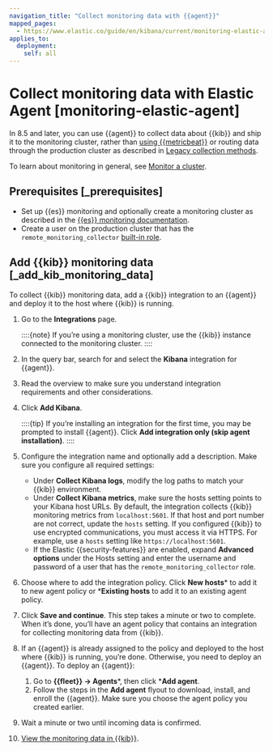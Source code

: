 ```yaml
---
navigation_title: "Collect monitoring data with {{agent}}"
mapped_pages:
  - https://www.elastic.co/guide/en/kibana/current/monitoring-elastic-agent.html
applies_to:
  deployment:
    self: all
---
```




# Collect monitoring data with Elastic Agent [monitoring-elastic-agent]


In 8.5 and later, you can use {{agent}} to collect data about {{kib}} and ship it to the monitoring cluster, rather than [using {{metricbeat}}](/deploy-manage/monitor/stack-monitoring/kibana-monitoring-metricbeat.md) or routing data through the production cluster as described in [Legacy collection methods](/deploy-manage/monitor/stack-monitoring/kibana-monitoring-legacy.md).

To learn about monitoring in general, see [Monitor a cluster](../../monitor.md).


## Prerequisites [_prerequisites]

* Set up {{es}} monitoring and optionally create a monitoring cluster as described in the [{{es}} monitoring documentation](elasticsearch-monitoring-self-managed.md).
* Create a user on the production cluster that has the `remote_monitoring_collector` [built-in role](../../users-roles/cluster-or-deployment-auth/built-in-roles.md).


## Add {{kib}} monitoring data [_add_kib_monitoring_data]

To collect {{kib}} monitoring data, add a {{kib}} integration to an {{agent}} and deploy it to the host where {{kib}} is running.

1. Go to the **Integrations** page.

    ::::{note}
    If you’re using a monitoring cluster, use the {{kib}} instance connected to the monitoring cluster.
    ::::

2. In the query bar, search for and select the **Kibana** integration for {{agent}}.
3. Read the overview to make sure you understand integration requirements and other considerations.
4. Click **Add Kibana**.

    ::::{tip}
    If you’re installing an integration for the first time, you may be prompted to install {{agent}}. Click **Add integration only (skip agent installation)**.
    ::::

5. Configure the integration name and optionally add a description. Make sure you configure all required settings:

    * Under **Collect Kibana logs**, modify the log paths to match your {{kib}} environment.
    * Under **Collect Kibana metrics**, make sure the hosts setting points to your Kibana host URLs. By default, the integration collects {{kib}} monitoring metrics from `localhost:5601`. If that host and port number are not correct, update the `hosts` setting. If you configured {{kib}} to use encrypted communications, you must access it via HTTPS. For example, use a `hosts` setting like `https://localhost:5601`.
    * If the Elastic {{security-features}} are enabled, expand **Advanced options** under the Hosts setting and enter the username and password of a user that has the `remote_monitoring_collector` role.

6. Choose where to add the integration policy. Click **New hosts*** to add it to new agent policy or ***Existing hosts** to add it to an existing agent policy.
7. Click **Save and continue**. This step takes a minute or two to complete. When it’s done, you’ll have an agent policy that contains an integration for collecting monitoring data from {{kib}}.
8. If an {{agent}} is already assigned to the policy and deployed to the host where {{kib}} is running, you’re done. Otherwise, you need to deploy an {{agent}}. To deploy an {{agent}}:

    1. Go to **{{fleet}} → Agents***, then click ***Add agent**.
    2. Follow the steps in the **Add agent** flyout to download, install, and enroll the {{agent}}. Make sure you choose the agent policy you created earlier.

9. Wait a minute or two until incoming data is confirmed.
10. [View the monitoring data in {{kib}}](/deploy-manage/monitor/monitoring-data.md).
